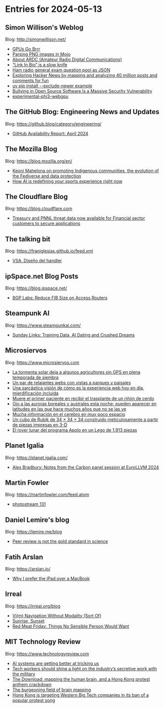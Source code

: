 # Entries for 2024-05-13
## Simon Willison's Weblog 
Blog: http://simonwillison.net/ 

- [GPUs Go Brrr](https://simonwillison.net/2024/May/13/gpus-go-brrr/#atom-everything)
- [Parsing PNG images in Mojo](https://simonwillison.net/2024/May/12/parsing-png-images-in-mojo/#atom-everything)
- [About ARDC (Amateur Radio Digital Communications)](https://simonwillison.net/2024/May/12/ardc/#atom-everything)
- [“Link In Bio” is a slow knife](https://simonwillison.net/2024/May/12/link-in-bio-is-a-slow-knife/#atom-everything)
- [Ham radio general exam question pool as JSON](https://simonwillison.net/2024/May/11/ham-radio-general/#atom-everything)
- [Exploring Hacker News by mapping and analyzing 40 million posts and comments for fun](https://simonwillison.net/2024/May/10/exploring-hacker-news-by-mapping-and-analyzing-40-million-posts/#atom-everything)
- [uv pip install --exclude-newer example](https://simonwillison.net/2024/May/10/uv-pip-install-exclude-newer/#atom-everything)
- [Bullying in Open Source Software Is a Massive Security Vulnerability](https://simonwillison.net/2024/May/9/bullying-in-open-source-software/#atom-everything)
- [experimental-phi3-webgpu](https://simonwillison.net/2024/May/9/experimental-phi3-webgpu/#atom-everything)
## The GitHub Blog: Engineering News and Updates 
Blog: https://github.blog/category/engineering/ 

- [GitHub Availability Report: April 2024](https://github.blog/2024-05-10-github-availability-report-april-2024/)
## The Mozilla Blog 
Blog: https://blog.mozilla.org/en/ 

- [Keoni Mahelona on promoting Indigenous communities, the evolution of the Fediverse and data protection](https://blog.mozilla.org/en/internet-culture/keoni-mahelona-mozilla-rise-25-data-protection/)
- [How AI is redefining your sports experience right now](https://blog.mozilla.org/en/mozilla/ai/ai-sports-nfl-draft-nba-mlb-mozilla-innovation/)
##  The Cloudflare Blog  
Blog: https://blog.cloudflare.com 

- [Treasury and PNNL threat data now available for Financial sector customers to secure applications](https://blog.cloudflare.com/threat-intelligence-custom-indicator-feeds-treasury-pnnl-partnerships)
## The talking bit 
Blog: https://franiglesias.github.io/feed.xml 

- [VSA. Diseño del handler](https://franiglesias.github.io/vsa-2/)
## ipSpace.net Blog Posts 
Blog: https://blog.ipspace.net/ 

- [BGP Labs: Reduce FIB Size on Access Routers](https://blog.ipspace.net/2024/05/bgp-labs-reduce-fib.html?utm_source=atom_feed)
## Steampunk AI 
Blog: https://www.steampunkai.com/ 

- [Sunday Links: Training Data, AI Dating and Crushed Dreams](https://www.steampunkai.com/sunday-links-2/)
## Microsiervos 
Blog: https://www.microsiervos.com 

- [La tormenta solar deja a algunos agricultores sin GPS en plena temporada de siembra](https://www.microsiervos.com/archivo/noticias/tormenta-solar-agricultores-gps-temporada-siembra.html)
- [Un par de relajantes webs con vistas a parques y paisajes](https://www.microsiervos.com/archivo/mundoreal/relajantes-webs-vistas-parques-paisajes.html)
- [Una sarcástica visión de cómo es la experiencia web hoy en día, mierdificación incluida](https://www.microsiervos.com/archivo/humor/sarcastica-vision-experiencia-web-mierdificacion.html)
- [Muere el primer paciente en recibir el trasplante de un riñón de cerdo](https://www.microsiervos.com/archivo/ciencia/muere-paciente-primer-trasplante-rinon-cerdo.html)
- [Ojo a las auroras boreales y australes esta noche: pueden aparecer en latitudes en las que hace muchos años que no se las ve](https://www.microsiervos.com/archivo/ciencia/ojo-auroras-boreales-australes.html)
- [Mucha información en el cerebro en muy poco espacio](https://www.microsiervos.com/archivo/curiosidades/mucha-informacion-cerebro-muy-poco-espacio.html)
- [Un cubo de Rubik de 34 × 34 × 34 construido meticulosamente a partir de piezas impresas en 3-D](https://www.microsiervos.com/archivo/puzzles-y-rubik/cubo-rubik-34-x-34-x-34-piezas-impresas-3-d.html)
- [El rover lunar del programa Apolo en un Lego de 1.913 piezas](https://www.microsiervos.com/archivo/juegos-y-diversion/rover-lunar-apolo-lego.html)
## Planet Igalia 
Blog: https://planet.igalia.com/ 

- [Alex Bradbury: Notes from the Carbon panel session at EuroLLVM 2024](https://muxup.com/2024q2/notes-from-the-carbon-panel-session-at-eurollvm)
## Martin Fowler 
Blog: https://martinfowler.com/feed.atom 

- [photostream 131](https://martinfowler.com/photos/131.html)
## Daniel Lemire's blog 
Blog: https://lemire.me/blog 

- [Peer review is not the gold standard in science](https://lemire.me/blog/2024/05/11/peer-review-is-not-the-gold-standard-in-science/)
## Fatih Arslan 
Blog: https://arslan.io/ 

- [Why I prefer the iPad over a MacBook](https://arslan.io/2024/05/11/why-i-prefer-the-ipad-over-a-macbook/)
## Irreal 
Blog: https://irreal.org/blog 

- [Vi(m) Navigation Without Modality (Sort Of)](https://irreal.org/blog/?p=12168)
- [Sunrise, Sunset](https://irreal.org/blog/?p=12166)
- [Red Meat Friday: Things No Sensible Person Would Want](https://irreal.org/blog/?p=12164)
## MIT Technology Review 
Blog: https://www.technologyreview.com 

- [AI systems are getting better at tricking us](https://www.technologyreview.com/2024/05/10/1092293/ai-systems-are-getting-better-at-tricking-us/)
- [Tech workers should shine a light on the industry’s secretive work with the military](https://www.technologyreview.com/2024/05/10/1092241/tech-workers-should-shine-a-light-on-the-industrys-secretive-work-with-the-military/)
- [The Download: mapping the human brain, and a Hong Kong protest anthem crackdown](https://www.technologyreview.com/2024/05/10/1092285/the-download-mapping-the-human-brain-and-a-hong-kong-protest-anthem-crackdown/)
- [The burgeoning field of brain mapping](https://www.technologyreview.com/2024/05/10/1092230/the-burgeoning-field-of-brain-mapping/)
- [Hong Kong is targeting Western Big Tech companies in its ban of a popular protest song](https://www.technologyreview.com/2024/05/09/1092252/hong-kong-court-ban-song/)